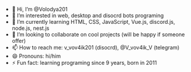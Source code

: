 - 👋 Hi, I’m @Volodya201
- 👀 I’m interested in web, desktop and disocrd bots programing 
- 🌱 I’m currently learning HTML, CSS, JavaScript, Vue.js, discord.js, node.js, nest.js
- 💞️ I’m looking to collaborate on cool projects (will be happy if someone offer)
- 📫 How to reach me: v_vov4ik201 (disocrd), @V_vov4ik_V (telegram)
- 😄 Pronouns: hi/him
- ⚡ Fun fact: learning programing since 9 years, born in 2011

